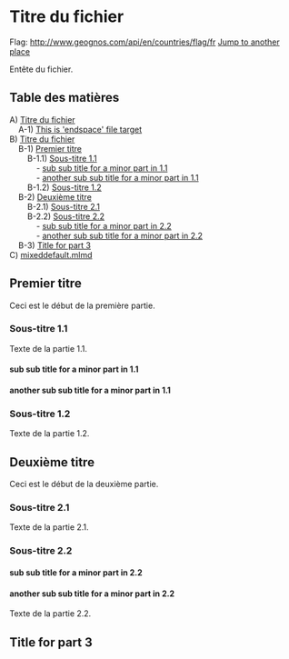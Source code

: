 # <a name="h4"></a>Titre du fichier

Flag: http://www.geognos.com/api/en/countries/flag/fr
[Jump to another place](endspace.fr.md#this-is-endspace-file-target)

Entête du fichier.

## <a name="toc"></a>Table des matières

A) [Titre du fichier](endspace.fr.md#h1)
<br />
&nbsp;&nbsp;&nbsp;&nbsp;A-1) [This is 'endspace' file target](endspace.fr.md#h3)
<br />
B) [Titre du fichier](example.fr.md#h4)
<br />
&nbsp;&nbsp;&nbsp;&nbsp;B-1) [Premier titre](example.fr.md#h5)
<br />
&nbsp;&nbsp;&nbsp;&nbsp;&nbsp;&nbsp;&nbsp;&nbsp;B-1.1) [Sous-titre 1.1](example.fr.md#h6)
<br />
&nbsp;&nbsp;&nbsp;&nbsp;&nbsp;&nbsp;&nbsp;&nbsp;&nbsp;&nbsp;&nbsp;&nbsp;-  [sub sub title for a minor part in 1.1](example.fr.md#h7)
<br />
&nbsp;&nbsp;&nbsp;&nbsp;&nbsp;&nbsp;&nbsp;&nbsp;&nbsp;&nbsp;&nbsp;&nbsp;-  [another sub sub title for a minor part in 1.1](example.fr.md#h8)
<br />
&nbsp;&nbsp;&nbsp;&nbsp;&nbsp;&nbsp;&nbsp;&nbsp;B-1.2) [Sous-titre 1.2](example.fr.md#h9)
<br />
&nbsp;&nbsp;&nbsp;&nbsp;B-2) [Deuxième titre](example.fr.md#h10)
<br />
&nbsp;&nbsp;&nbsp;&nbsp;&nbsp;&nbsp;&nbsp;&nbsp;B-2.1) [Sous-titre 2.1](example.fr.md#h11)
<br />
&nbsp;&nbsp;&nbsp;&nbsp;&nbsp;&nbsp;&nbsp;&nbsp;B-2.2) [Sous-titre 2.2](example.fr.md#h12)
<br />
&nbsp;&nbsp;&nbsp;&nbsp;&nbsp;&nbsp;&nbsp;&nbsp;&nbsp;&nbsp;&nbsp;&nbsp;-  [sub sub title for a minor part in 2.2](example.fr.md#h13)
<br />
&nbsp;&nbsp;&nbsp;&nbsp;&nbsp;&nbsp;&nbsp;&nbsp;&nbsp;&nbsp;&nbsp;&nbsp;-  [another sub sub title for a minor part in 2.2](example.fr.md#h14)
<br />
&nbsp;&nbsp;&nbsp;&nbsp;B-3) [Title for part 3](example.fr.md#h15)
<br />
C) [mixeddefault.mlmd](mixeddefault.fr.md#h16)




## <a name="h5"></a>Premier titre


Ceci est le début de la première partie.

### <a name="h6"></a>Sous-titre 1.1


Texte de la partie 1.1.

#### <a name="h7"></a>sub sub title for a minor part in 1.1


#### <a name="h8"></a>another sub sub title for a minor part in 1.1


### <a name="h9"></a>Sous-titre 1.2


Texte de la partie 1.2.

## <a name="h10"></a>Deuxième titre


Ceci est le début de la deuxième partie.


### <a name="h11"></a>Sous-titre 2.1


Texte de la partie 2.1.

### <a name="h12"></a>Sous-titre 2.2



#### <a name="h13"></a>sub sub title for a minor part in 2.2


#### <a name="h14"></a>another sub sub title for a minor part in 2.2


Texte de la partie 2.2.

## <a name="h15"></a>Title for part 3

